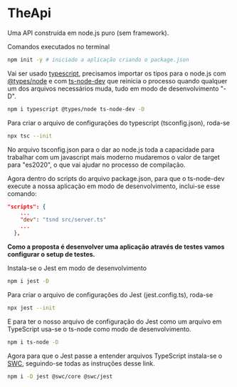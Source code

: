 # TheApi

Uma API construída em node.js puro (sem framework).

Comandos executados no terminal

```sh
npm init -y # iniciado a aplicação criando o package.json
```

Vai ser usado [typescript](https://github.com/Microsoft/TypeScript/), precisamos importar os tipos para o node.js com [@types/node](https://www.npmjs.com/package/@types/node) e com [ts-node-dev](https://www.npmjs.com/package/ts-node-dev) que reinicia o processo quando qualquer um dos arquivos necessários muda, tudo em modo de desenvolvimento "-D".

```sh
npm i typescript @types/node ts-node-dev -D
```

Para criar o arquivo de configurações do typescript (tsconfig.json), roda-se

```sh
npx tsc --init
```

No arquivo tsconfig.json para o dar ao node.js toda a capacidade para trabalhar com um javascript mais moderno mudaremos o valor de target para "es2020", o que vai ajudar no processo de compilação.

Agora dentro do scripts do arquivo package.json, para que o ts-node-dev execute a nossa aplicação em modo de desenvolvimento, inclui-se esse comando:

```json
"scripts": {
    ...
    "dev": "tsnd src/server.ts"
    ...
  },
```

**Como a proposta é desenvolver uma aplicação através de testes vamos configurar o setup de testes.**

Instala-se o Jest em modo de desenvolvimento

```sh
npm i jest -D
```

Para criar o arquivo de configurações do Jest (jest.config.ts), roda-se

```sh
npx jest --init
```

E para ter o nosso arquivo de configuração do Jest como um arquivo em TypeScript usa-se o ts-node como modo de desenvolvimento.

```sh
npm i ts-node -D
```

Agora para que o Jest passe a entender arquivos TypeScript instala-se o [SWC](https://swc.rs/docs/usage/jest), seguindo-se todas as instruções desse link.

```sh
npm i -D jest @swc/core @swc/jest
```
